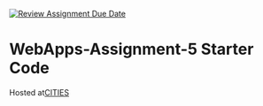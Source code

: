 [![Review Assignment Due Date](https://classroom.github.com/assets/deadline-readme-button-24ddc0f5d75046c5622901739e7c5dd533143b0c8e959d652212380cedb1ea36.svg)](https://classroom.github.com/a/7kKA03Up)
# WebApps-Assignment-5 Starter Code

Hosted at[CITIES](https://44-563-webapps-f23.github.io/44563-webapps-f23-assignment5-msushmanorthwest2023/cities.html)